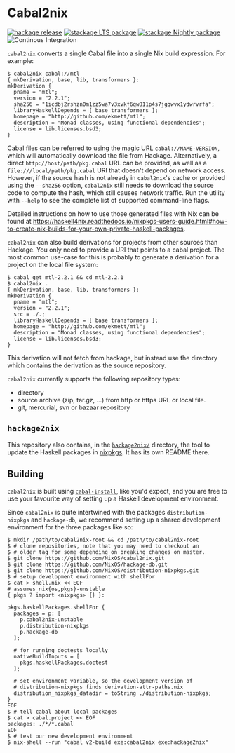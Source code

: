 Cabal2nix
=========

[![hackage release](https://img.shields.io/hackage/v/cabal2nix.svg?label=hackage)](http://hackage.haskell.org/package/cabal2nix)
[![stackage LTS package](http://stackage.org/package/cabal2nix/badge/lts)](http://stackage.org/lts/package/cabal2nix)
[![stackage Nightly package](http://stackage.org/package/cabal2nix/badge/nightly)](http://stackage.org/nightly/package/cabal2nix)
![Continous Integration](https://github.com/NixOS/cabal2nix/workflows/Haskell-CI/badge.svg)

`cabal2nix` converts a single Cabal file into a single Nix build expression.
For example:

    $ cabal2nix cabal://mtl
    { mkDerivation, base, lib, transformers }:
    mkDerivation {
      pname = "mtl";
      version = "2.2.1";
      sha256 = "1icdbj2rshzn0m1zz5wa7v3xvkf6qw811p4s7jgqwvx1ydwrvrfa";
      libraryHaskellDepends = [ base transformers ];
      homepage = "http://github.com/ekmett/mtl";
      description = "Monad classes, using functional dependencies";
      license = lib.licenses.bsd3;
    }

Cabal files can be referred to using the magic URL `cabal://NAME-VERSION`,
which will automatically download the file from Hackage. Alternatively, a
direct `http://host/path/pkg.cabal` URL can be provided, as well as a
`file:///local/path/pkg.cabal` URI that doesn't depend on network access.
However, if the source hash is not already in `cabal2nix`'s cache or provided
using the `--sha256` option, `cabal2nix` still needs to download the source
code to compute the hash, which still causes network traffic. Run the utility
with `--help` to see the complete list of supported command-line flags.

Detailed instructions on how to use those generated files with Nix can be found at
https://haskell4nix.readthedocs.io/nixpkgs-users-guide.html#how-to-create-nix-builds-for-your-own-private-haskell-packages.

`cabal2nix` can also build derivations for projects from other sources than
Hackage. You only need to provide a URI that points to a cabal project. The
most common use-case for this is probably to generate a derivation for a
project on the local file system:

    $ cabal get mtl-2.2.1 && cd mtl-2.2.1
    $ cabal2nix .
    { mkDerivation, base, lib, transformers }:
    mkDerivation {
      pname = "mtl";
      version = "2.2.1";
      src = ./.;
      libraryHaskellDepends = [ base transformers ];
      homepage = "http://github.com/ekmett/mtl";
      description = "Monad classes, using functional dependencies";
      license = lib.licenses.bsd3;
    }

This derivation will not fetch from hackage, but instead use the directory which
contains the derivation as the source repository.

`cabal2nix` currently supports the following repository types:

* directory
* source archive (zip, tar.gz, ...) from http or https URL or local file.
* git, mercurial, svn or bazaar repository

## `hackage2nix`

This repository also contains, in the [`hackage2nix/`](./hackage2nix) directory,
the tool to update the Haskell packages in
[nixpkgs](https://github.com/NixOS/nixpkgs). It has its own README there.

## Building

`cabal2nix` is built using [`cabal-install`](https://www.haskell.org/cabal/),
like you'd expect, and you are free to use your favourite way of setting up
a Haskell development environment.

Since `cabal2nix` is quite intertwined with the packages `distribution-nixpkgs`
and `hackage-db`, we recommend setting up a shared development environment
for the three packages like so:

```console
$ mkdir /path/to/cabal2nix-root && cd /path/to/cabal2nix-root
$ # clone repositories, note that you may need to checkout an
$ # older tag for some depending on breaking changes on master.
$ git clone https://github.com/NixOS/cabal2nix.git
$ git clone https://github.com/NixOS/hackage-db.git
$ git clone https://github.com/NixOS/distribution-nixpkgs.git
$ # setup development environment with shellFor
$ cat > shell.nix << EOF
# assumes nix{os,pkgs}-unstable
{ pkgs ? import <nixpkgs> {} }:

pkgs.haskellPackages.shellFor {
  packages = p: [
    p.cabal2nix-unstable
    p.distribution-nixpkgs
    p.hackage-db
  ];

  # for running doctests locally
  nativeBuildInputs = [
    pkgs.haskellPackages.doctest
  ];

  # set environment variable, so the development version of
  # distribution-nixpkgs finds derivation-attr-paths.nix
  distribution_nixpkgs_datadir = toString ./distribution-nixpkgs;
}
EOF
$ # tell cabal about local packages
$ cat > cabal.project << EOF
packages: ./*/*.cabal
EOF
$ # test our new development environment
$ nix-shell --run "cabal v2-build exe:cabal2nix exe:hackage2nix"
```
